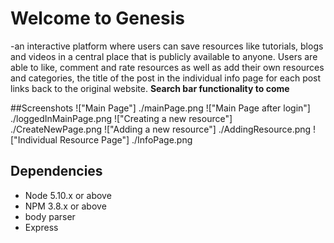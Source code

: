 # Welcome to Genesis

-an interactive platform where users can save resources like tutorials, blogs and videos in a central place that is publicly available to anyone. Users are able to like, comment and rate resources as well as add their own resources and categories, the title of the post in the individual info page for each post links back to the original website.
**Search bar functionality to come**

##Screenshots
!["Main Page"] ./mainPage.png
!["Main Page after login"] ./loggedInMainPage.png
!["Creating a new resource"] ./CreateNewPage.png
!["Adding a new resource"] ./AddingResource.png
!["Individual Resource Page"] ./InfoPage.png

## Dependencies

-   Node 5.10.x or above
-   NPM 3.8.x or above
-   body parser
-   Express
